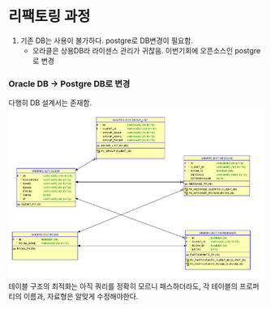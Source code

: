 
# 리팩토링 과정

1. 기존 DB는 사용이 불가하다. postgre로 DB변경이 필요함.
	- 오라클은 상용DB라 라이센스 관리가 귀찮음. 이번기회에 오픈소스인 postgre로 변경

### Oracle DB -> Postgre DB로 변경
다행히 DB 설계서는 존재함.
![DZ_TermpDB구조.png](../../리소스/DZ_TermpDB구조.png)
테이블 구조의 최적화는 아직 쿼리를 정확히 모르니 패스하더라도, 각 테이블의 프로퍼티의 이름과, 자료형은 알맞게 수정해야한다.

